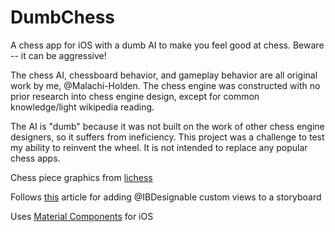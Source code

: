 # DumbChess
A chess app for iOS with a dumb AI to make you feel good at chess. Beware -- it can be aggressive!

The chess AI, chessboard behavior, and gameplay behavior are all original work by me, @Malachi-Holden. The chess engine was constructed with no prior research into chess engine design, except for common knowledge/light wikipedia reading.

The AI is "dumb" because it was not built on the work of other chess engine designers, so it suffers from ineficiency. This project was a challenge to test my ability to reinvent the wheel. It is not intended to replace any popular chess apps.

Chess piece graphics from [lichess](https://github.com/ornicar/lila/tree/master/public/piece/alpha)

Follows [this](https://www.scalablepath.com/blog/creating-ios-custom-views-uikit/) article for adding @IBDesignable custom views to a storyboard

Uses [Material Components](material.io) for iOS

